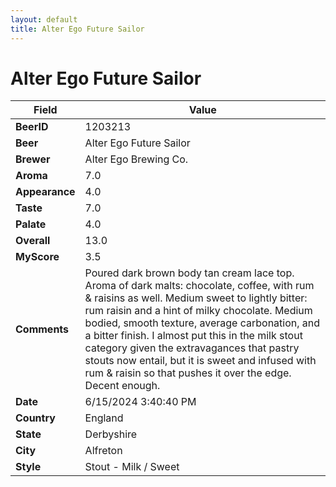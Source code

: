 ```yaml
---
layout: default
title: Alter Ego Future Sailor
---
```


# Alter Ego Future Sailor

| Field         | Value     |
|---------------|-----------|
| **BeerID** | 1203213 |
| **Beer** | Alter Ego Future Sailor |
| **Brewer** | Alter Ego Brewing Co. |
| **Aroma** | 7.0 |
| **Appearance** | 4.0 |
| **Taste** | 7.0 |
| **Palate** | 4.0 |
| **Overall** | 13.0 |
| **MyScore** | 3.5 |
| **Comments** | Poured dark brown body tan cream lace top. Aroma of dark malts: chocolate, coffee, with rum & raisins as well. Medium sweet to lightly bitter: rum raisin and a hint of milky chocolate. Medium bodied, smooth texture, average carbonation, and a bitter finish. I almost put this in the milk stout category given the extravagances that pastry stouts now entail, but it is sweet and infused with rum & raisin so that pushes it over the edge. Decent enough. |
| **Date** | 6/15/2024 3:40:40 PM |
| **Country** | England |
| **State** | Derbyshire |
| **City** | Alfreton |
| **Style** | Stout - Milk / Sweet |
